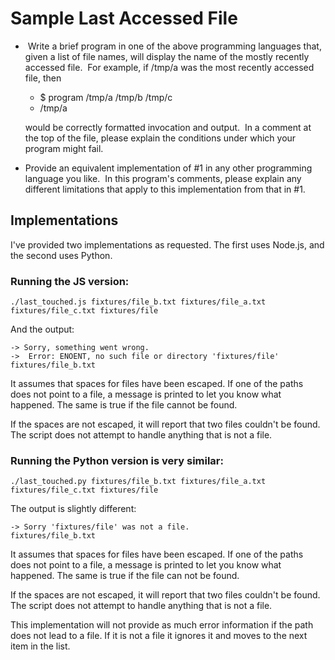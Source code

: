 Sample Last Accessed File
=========================

-  Write a brief program in one of the above programming languages that, given a list of file names, will display the name of the mostly recently accessed file.  For example, if /tmp/a was the most recently accessed file, then

  - $ program /tmp/a /tmp/b /tmp/c
  - /tmp/a

  would be correctly formatted invocation and output.  In a comment at the top of the file, please explain the conditions under which your program might fail.

- Provide an equivalent implementation of #1 in any other programming language you like.  In this program's comments, please explain any different limitations that apply to this implementation from that in #1.

Implementations
---------------

I've provided two implementations as requested. The first uses Node.js, and the second uses Python.

### Running the JS version:

```
./last_touched.js fixtures/file_b.txt fixtures/file_a.txt fixtures/file_c.txt fixtures/file
```

And the output:

```
-> Sorry, something went wrong.
->  Error: ENOENT, no such file or directory 'fixtures/file'
fixtures/file_b.txt
```

It assumes that spaces for files have been escaped. If one of the paths does not point to a file,
a message is printed to let you know what happened. The same is true if the file
cannot be found.

If the spaces are not escaped, it will report that two files couldn't be found.
The script does not attempt to handle anything that is not a file.

### Running the Python version is very similar:

```
./last_touched.py fixtures/file_b.txt fixtures/file_a.txt fixtures/file_c.txt fixtures/file
```

The output is slightly different:

```
-> Sorry 'fixtures/file' was not a file.
fixtures/file_b.txt
```

It assumes that spaces for files have been escaped. If one of the paths does not point to a file,
a message is printed to let you know what happened. The same is true if the file
can not be found.

If the spaces are not escaped, it will report that two files couldn't be found.
The script does not attempt to handle anything that is not a file.

This implementation will not provide as much error information if the path does
not lead to a file. If it is not a file it ignores it and moves to the next item
in the list.
